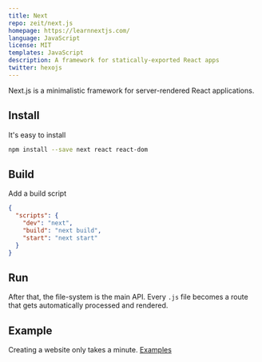 ```yaml
---
title: Next
repo: zeit/next.js
homepage: https://learnnextjs.com/
language: JavaScript
license: MIT
templates: JavaScript
description: A framework for statically-exported React apps
twitter: hexojs
---
```


Next.js is a minimalistic framework for server-rendered React applications.

## Install

It's easy to install

```sh
npm install --save next react react-dom
```

## Build

Add a build script

```json
{
  "scripts": {
    "dev": "next",
    "build": "next build",
    "start": "next start"
  }
}
```

## Run

After that, the file-system is the main API. Every `.js` file becomes a route that gets automatically processed and rendered.

## Example

Creating a website only takes a minute.
[Examples](https://github.com/zeit/next.js/tree/canary/examples)
